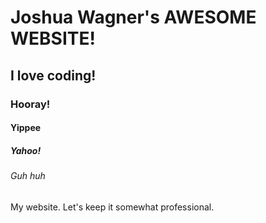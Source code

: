 # Joshua Wagner's AWESOME WEBSITE!
## I love coding!
### Hooray!
#### Yippee
##### Yahoo!
###### Guh huh
My website. Let's keep it somewhat professional.
